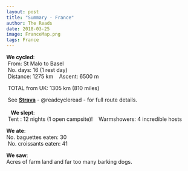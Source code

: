 ```yaml
---
layout: post
title: "Summary - France"
author: The Reads
date: 2018-03-25
image: FranceMap.png
tags: France
---
```


**We cycled**:  
  From: St Malo to Basel  
  No. days: 16 (1 rest day)  
  Distance: 1275 km  
  Ascent: 6500 m    
  
  TOTAL from UK: 1305 km (810 miles)  
  
  See [**Strava**](https://www.strava.com/athletes/readcycleread) - @readcycleread - for full route details.  
    
  
  **We slept**:  
  Tent : 12 nights (1 open campsite)!  
  Warmshowers: 4 incredible hosts  
  
  **We ate**:  
  No. baguettes eaten: 30  
  No. croissants eaten: 41  
  
  **We saw**:  
  Acres of farm land and far too many barking dogs.  
